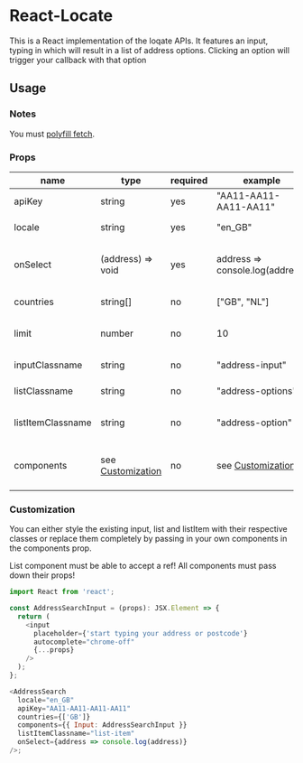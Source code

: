# React-Locate

This is a React implementation of the loqate APIs. It features an input, typing in which will result in a list of address options. Clicking an option will trigger your callback with that option

## Usage

### Notes

You must [polyfill fetch](https://www.npmjs.com/package/whatwg-fetch).

### Props

| name              | type                                | required | example                             | description                              |
| ----------------- | ----------------------------------- | -------- | ----------------------------------- | ---------------------------------------- |
| apiKey            | string                              | yes      | "AA11-AA11-AA11-AA11"               | Loqate API key                           |
| locale            | string                              | yes      | "en_GB"                             | Language to be used                      |
| onSelect          | (address) => void                   | yes      | address => console.log(address)     | Callback with for Loqate response        |
| countries         | string[]                            | no       | ["GB", "NL"]                        | Countries to search in                   |
| limit             | number                              | no       | 10                                  | Number of options to show                |
| inputClassname    | string                              | no       | "address-input"                     | Classname for the input                  |
| listClassname     | string                              | no       | "address-options"                   | Classname for the list                   |
| listItemClassname | string                              | no       | "address-option"                    | Classname for the list items             |
| components        | see [Customization](#Customization) | no       | see [Customization](#Customization) | Components to overwrite the default ones |

### Customization

You can either style the existing input, list and listItem with their respective classes or replace them completely by passing in your own components in the components prop.

List component must be able to accept a ref!
All components must pass down their props!

```javascript
import React from 'react';

const AddressSearchInput = (props): JSX.Element => {
  return (
    <input
      placeholder={'start typing your address or postcode'}
      autocomplete="chrome-off"
      {...props}
    />
  );
};

<AddressSearch
  locale="en_GB"
  apiKey="AA11-AA11-AA11-AA11"
  countries={['GB']}
  components={{ Input: AddressSearchInput }}
  listItemClassname="list-item"
  onSelect={address => console.log(address)}
/>;
```
